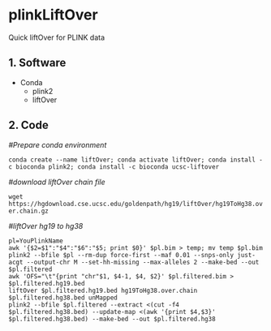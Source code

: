 # plinkLiftOver
Quick liftOver for PLINK data

## 1. Software
  - Conda
    - plink2
    - liftOver

## 2. Code
_#Prepare conda environment_

```conda create --name liftOver; conda activate liftOver; conda install -c bioconda plink2; conda install -c bioconda ucsc-liftover ```

_#download liftOver chain file_

```wget https://hgdownload.cse.ucsc.edu/goldenpath/hg19/liftOver/hg19ToHg38.over.chain.gz```

_#liftOver hg19 to hg38_
```
pl=YouPlinkName
awk '{$2=$1":"$4":"$6":"$5; print $0}' $pl.bim > temp; mv temp $pl.bim
plink2 --bfile $pl --rm-dup force-first --maf 0.01 --snps-only just-acgt --output-chr M --set-hh-missing --max-alleles 2 --make-bed --out $pl.filtered
awk 'OFS="\t"{print "chr"$1, $4-1, $4, $2}' $pl.filtered.bim > $pl.filtered.hg19.bed
liftOver $pl.filtered.hg19.bed hg19ToHg38.over.chain $pl.filtered.hg38.bed unMapped
plink2 --bfile $pl.filtered --extract <(cut -f4  $pl.filtered.hg38.bed) --update-map <(awk '{print $4,$3}' $pl.filtered.hg38.bed) --make-bed --out $pl.filtered.hg38
```



